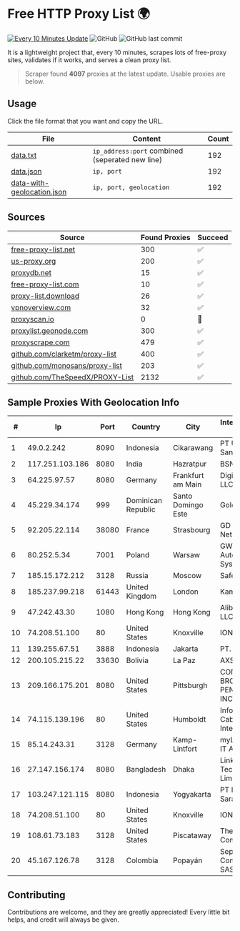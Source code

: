 
# Free HTTP Proxy List 🌍

[![Every 10 Minutes Update](https://github.com/mertguvencli/http-proxy-list/actions/workflows/main.yml/badge.svg?branch=main)](https://github.com/mertguvencli/http-proxy-list/actions/workflows/main.yml)
![GitHub](https://img.shields.io/github/license/mertguvencli/http-proxy-list)
![GitHub last commit](https://img.shields.io/github/last-commit/mertguvencli/http-proxy-list)

It is a lightweight project that, every 10 minutes, scrapes lots of free-proxy sites, validates if it works, and serves a clean proxy list.


> Scraper found **4097** proxies at the latest update. Usable proxies are below.

## Usage

Click the file format that you want and copy the URL.


|File|Content|Count|
|----|-------|-----|
|[data.txt](https://raw.githubusercontent.com/mertguvencli/http-proxy-list/main/proxy-list/data.txt)|`ip_address:port` combined (seperated new line)|192|
|[data.json](https://raw.githubusercontent.com/mertguvencli/http-proxy-list/main/proxy-list/data.json)|`ip, port`|192|
|[data-with-geolocation.json](https://raw.githubusercontent.com/mertguvencli/http-proxy-list/main/proxy-list/data-with-geolocation.json)|`ip, port, geolocation`|192|

## Sources

|Source|Found Proxies|Succeed|
|------|-------------|-------|
|[free-proxy-list.net](https://free-proxy-list.net)|300|✅|
|[us-proxy.org](https://www.us-proxy.org)|200|✅|
|[proxydb.net](http://proxydb.net)|15|✅|
|[free-proxy-list.com](https://free-proxy-list.com/?page=&port=&type%5B%5D=http&type%5B%5D=https&up_time=0&search=Search)|10|✅|
|[proxy-list.download](https://www.proxy-list.download/HTTP)|26|✅|
|[vpnoverview.com](https://vpnoverview.com/privacy/anonymous-browsing/free-proxy-servers)|32|✅|
|[proxyscan.io](https://www.proxyscan.io)|0|🚫|
|[proxylist.geonode.com](https://proxylist.geonode.com/api/proxy-list?limit=300&page=1&sort_by=lastChecked&sort_type=desc&protocols=http,https)|300|✅|
|[proxyscrape.com](https://api.proxyscrape.com/v2/?request=displayproxies&protocol=http&timeout=10000&country=all&ssl=all&anonymity=all)|479|✅|
|[github.com/clarketm/proxy-list](https://raw.githubusercontent.com/clarketm/proxy-list/master/proxy-list-raw.txt)|400|✅|
|[github.com/monosans/proxy-list](https://raw.githubusercontent.com/monosans/proxy-list/main/proxies/http.txt)|203|✅|
|[github.com/TheSpeedX/PROXY-List](https://raw.githubusercontent.com/TheSpeedX/PROXY-List/master/http.txt)|2132|✅|


## Sample Proxies With Geolocation Info

|#|Ip|Port|Country|City|Internet Service Provider|
|-|--|----|-------|----|-------------------------|
|1|49.0.2.242|8090|Indonesia|Cikarawang|PT Usaha Adi Sanggoro|
|2|117.251.103.186|8080|India|Hazratpur|BSNL Internet|
|3|64.225.97.57|8080|Germany|Frankfurt am Main|DigitalOcean, LLC|
|4|45.229.34.174|999|Dominican Republic|Santo Domingo Este|Gold Data C.A.|
|5|92.205.22.114|38080|France|Strasbourg|GD MASS Network|
|6|80.252.5.34|7001|Poland|Warsaw|GWNET Autonomus System|
|7|185.15.172.212|3128|Russia|Moscow|SafeData LLC|
|8|185.237.99.218|61443|United Kingdom|London|Kamatera Inc|
|9|47.242.43.30|1080|Hong Kong|Hong Kong|Alibaba.com LLC|
|10|74.208.51.100|80|United States|Knoxville|IONOS SE|
|11|139.255.67.51|3888|Indonesia|Jakarta|PT. LINKNET|
|12|200.105.215.22|33630|Bolivia|La Paz|AXS Bolivia S. A.|
|13|209.166.175.201|8080|United States|Pittsburgh|CONTINENTAL BROADBAND PENNSYLVANIA, INC.|
|14|74.115.139.196|80|United States|Humboldt|Infostructure Cable and Internet|
|15|85.14.243.31|3128|Germany|Kamp-Lintfort|myLoc managed IT AG|
|16|27.147.156.174|8080|Bangladesh|Dhaka|Link3 Technologies Limited|
|17|103.247.121.115|8080|Indonesia|Yogyakarta|PT Media Sarana Data|
|18|74.208.51.100|80|United States|Knoxville|IONOS SE|
|19|108.61.73.183|3128|United States|Piscataway|The Constant Company|
|20|45.167.126.78|3128|Colombia|Popayán|Sepcom Comunicaciones SAS|



## Contributing

Contributions are welcome, and they are greatly appreciated! Every
little bit helps, and credit will always be given.


